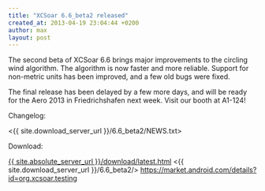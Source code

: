 ```yaml
---
title: "XCSoar 6.6_beta2 released"
created_at: 2013-04-19 23:04:44 +0200
author: max
layout: post
---
```


The second beta of XCSoar 6.6 brings major improvements to the
circling wind algorithm.  The algorithm is now faster and more
reliable.  Support for non-metric units has been improved, and a few
old bugs were fixed.

The final release has been delayed by a few more days, and will be
ready for the Aero 2013 in Friedrichshafen next week.  Visit our booth
at A1-124!

Changelog:

 <{{ site.download_server_url }}/6.6_beta2/NEWS.txt>

Download:

 [{{ site.absolute_server_url }}/download/latest.html](/download/latest.html)
 <{{ site.download_server_url }}/6.6_beta2/>
 <https://market.android.com/details?id=org.xcsoar.testing>
